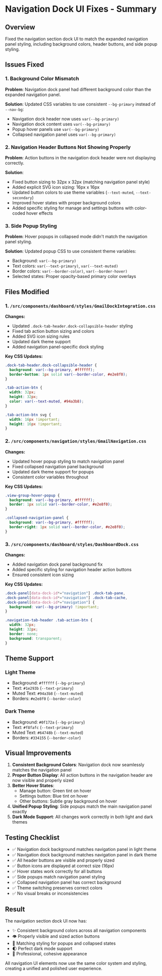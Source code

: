 # Navigation Dock UI Fixes - Summary

## Overview
Fixed the navigation section dock UI to match the expanded navigation panel styling, including background colors, header buttons, and side popup styling.

## Issues Fixed

### 1. Background Color Mismatch
**Problem**: Navigation dock panel had different background color than the expanded navigation panel.

**Solution**: Updated CSS variables to use consistent `--bg-primary` instead of `--nav-bg`:
- Navigation dock header now uses `var(--bg-primary)` 
- Navigation dock content uses `var(--bg-primary)`
- Popup hover panels use `var(--bg-primary)`
- Collapsed navigation panel uses `var(--bg-primary)`

### 2. Navigation Header Buttons Not Showing Properly
**Problem**: Action buttons in the navigation dock header were not displaying correctly.

**Solution**: 
- Fixed button sizing to 32px x 32px (matching navigation panel style)
- Added explicit SVG icon sizing: 16px x 16px
- Updated button colors to use theme variables (`--text-muted`, `--text-secondary`)
- Improved hover states with proper background colors
- Added specific styling for manage and settings buttons with color-coded hover effects

### 3. Side Popup Styling
**Problem**: Hover popups in collapsed mode didn't match the navigation panel styling.

**Solution**: Updated popup CSS to use consistent theme variables:
- Background: `var(--bg-primary)` 
- Text colors: `var(--text-primary)`, `var(--text-muted)`
- Border colors: `var(--border-color)`, `var(--border-hover)`
- Selected states: Proper opacity-based primary color overlays

## Files Modified

### 1. `/src/components/dashboard/styles/GmailDockIntegration.css`
**Changes:**
- Updated `.dock-tab-header.dock-collapsible-header` styling
- Fixed tab action button sizing and colors
- Added SVG icon sizing rules
- Updated dark theme support
- Added navigation panel-specific dock styling

**Key CSS Updates:**
```css
.dock-tab-header.dock-collapsible-header {
  background: var(--bg-primary, #ffffff);
  border-bottom: 1px solid var(--border-color, #e2e8f0);
}

.tab-action-btn {
  width: 32px;
  height: 32px;
  color: var(--text-muted, #94a3b8);
}

.tab-action-btn svg {
  width: 16px !important;
  height: 16px !important;
}
```

### 2. `/src/components/navigation/styles/GmailNavigation.css`
**Changes:**
- Updated hover popup styling to match navigation panel
- Fixed collapsed navigation panel background
- Updated dark theme support for popups
- Consistent color variables throughout

**Key CSS Updates:**
```css
.view-group-hover-popup {
  background: var(--bg-primary, #ffffff);
  border: 1px solid var(--border-color, #e2e8f0);
}

.collapsed-navigation-panel {
  background: var(--bg-primary, #ffffff);
  border-right: 1px solid var(--border-color, #e2e8f0);
}
```

### 3. `/src/components/dashboard/styles/DashboardDock.css`
**Changes:**
- Added navigation dock panel background fix
- Added specific styling for navigation header action buttons
- Ensured consistent icon sizing

**Key CSS Updates:**
```css
.dock-panel[data-dock-id*="navigation"] .dock-tab-pane,
.dock-panel[data-dock-id*="navigation"] .dock-tab-cache,
.dock-panel[data-dock-id*="navigation"] {
  background: var(--bg-primary) !important;
}

.navigation-tab-header .tab-action-btn {
  width: 32px;
  height: 32px;
  border: none;
  background: transparent;
}
```

## Theme Support

### Light Theme
- Background: `#ffffff` (`--bg-primary`)
- Text: `#1e293b` (`--text-primary`)
- Muted Text: `#94a3b8` (`--text-muted`)
- Borders: `#e2e8f0` (`--border-color`)

### Dark Theme
- Background: `#0f172a` (`--bg-primary`)
- Text: `#f8fafc` (`--text-primary`)
- Muted Text: `#64748b` (`--text-muted`)
- Borders: `#334155` (`--border-color`)

## Visual Improvements

1. **Consistent Background Colors**: Navigation dock now seamlessly matches the navigation panel
2. **Proper Button Display**: All action buttons in the navigation header are now visible and properly sized
3. **Better Hover States**: 
   - Manage button: Green tint on hover
   - Settings button: Blue tint on hover
   - Other buttons: Subtle gray background on hover
4. **Unified Popup Styling**: Side popups match the main navigation panel exactly
5. **Dark Mode Support**: All changes work correctly in both light and dark themes

## Testing Checklist

- ✅ Navigation dock background matches navigation panel in light theme
- ✅ Navigation dock background matches navigation panel in dark theme
- ✅ All header buttons are visible and properly sized
- ✅ Button icons are displayed at correct size (16px)
- ✅ Hover states work correctly for all buttons
- ✅ Side popups match navigation panel styling
- ✅ Collapsed navigation panel has correct background
- ✅ Theme switching preserves correct colors
- ✅ No visual breaks or inconsistencies

## Result

The navigation section dock UI now has:
- ✨ Consistent background colors across all navigation components
- 👁️ Properly visible and sized action buttons
- 🎨 Matching styling for popups and collapsed states
- 🌓 Perfect dark mode support
- 💅 Professional, cohesive appearance

All navigation UI elements now use the same color system and styling, creating a unified and polished user experience.
